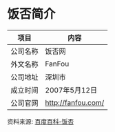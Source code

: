 # 饭否简介

|项目|内容|
|-----|-----|
|公司名称|饭否网|
|外文名称|FanFou|
|公司地址|深圳市|
|成立时间|2007年5月12日|
|公司官网|http://fanfou.com/|

资料来源: 
[百度百科-饭否](https://baike.baidu.com/item/%E9%A5%AD%E5%90%A6/4262166)